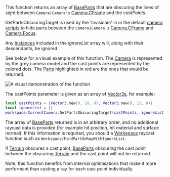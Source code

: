 This function returns an array of [BaseParts](https://developer.roblox.com/en-us/api-reference/class/BasePart) that are obscuring the lines of sight between `Camera|Camera's` [Camera.CFrame](https://developer.roblox.com/en-us/api-reference/property/Camera/CFrame) and the _castPoints_.

GetPartsObscuringTarget is used by the 'Invisicam' in in the default [camera scripts](http://robloxdev.com/articles/Movement-and-camera-controls) to hide parts between the `Camera|Camera's` [Camera.CFrame](https://developer.roblox.com/en-us/api-reference/property/Camera/CFrame) and [Camera.Focus](https://developer.roblox.com/en-us/api-reference/property/Camera/Focus).

Any [Instances](https://developer.roblox.com/en-us/api-reference/class/Instance) included in the _ignoreList_ array will, along with their descendants, be ignored.

See below for a visual example of this function. The [Camera](https://developer.roblox.com/en-us/api-reference/class/Camera) is represented by the grey camera model and the cast points are represented by the colored dots. The [Parts](https://developer.roblox.com/en-us/api-reference/class/Part) highlighted in red are the ones that would be returned.

![A visual demonstration of the function](https://developer.roblox.com/assets/blt0e4c694e16185086/GetPartsObscuringTarget.png)

The castPoints parameter is given as an array of [Vector3s](https://developer.roblox.com/en-us/api-reference/datatype/Vector3), for example:

```Lua
local castPoints = {Vector3.new(0, 10, 0), Vector3.new(0, 15, 0)}
local ignoreList = {}
workspace.CurrentCamera:GetPartsObscuringTarget(castPoints, ignoreList)
``` 

The array of [BaseParts](https://developer.roblox.com/en-us/api-reference/class/BasePart) returned is in an arbitrary order, and no additional raycast data is provided (for example hit position, hit material and surface normal). If this information is required, you should a [Workspace](https://developer.roblox.com/en-us/api-reference/class/Workspace) raycast function such as `Workspace/FindPartOnRayWithIgnoreList`.

If [Terrain](https://developer.roblox.com/en-us/api-reference/class/Terrain) obscures a cast point, [BaseParts](https://developer.roblox.com/en-us/api-reference/class/BasePart) obscuring the cast point between the obscuring [Terrain](https://developer.roblox.com/en-us/api-reference/class/Terrain) and the cast point will not be returned.

Note, this function benefits from internal optimisations that make it more performant than casting a ray for each cast point individually.